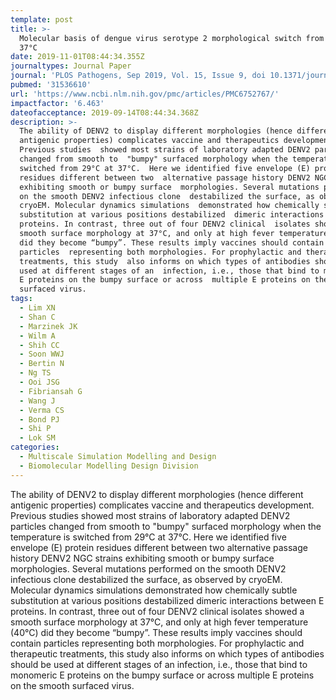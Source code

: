 ```yaml
---
template: post
title: >-
  Molecular basis of dengue virus serotype 2 morphological switch from 29°C to
  37°C
date: 2019-11-01T08:44:34.355Z
journaltypes: Journal Paper
journal: 'PLOS Pathogens, Sep 2019, Vol. 15, Issue 9, doi 10.1371/journal.ppat.1007996'
pubmed: '31536610'
url: 'https://www.ncbi.nlm.nih.gov/pmc/articles/PMC6752767/'
impactfactor: '6.463'
dateofacceptance: 2019-09-14T08:44:34.368Z
description: >-
  The ability of DENV2 to display different morphologies (hence different
  antigenic properties) complicates vaccine and therapeutics development.
  Previous studies  showed most strains of laboratory adapted DENV2 particles
  changed from smooth to  "bumpy" surfaced morphology when the temperature is
  switched from 29°C at 37°C.  Here we identified five envelope (E) protein
  residues different between two  alternative passage history DENV2 NGC strains
  exhibiting smooth or bumpy surface  morphologies. Several mutations performed
  on the smooth DENV2 infectious clone  destabilized the surface, as observed by
  cryoEM. Molecular dynamics simulations  demonstrated how chemically subtle
  substitution at various positions destabilized  dimeric interactions between E
  proteins. In contrast, three out of four DENV2 clinical  isolates showed a
  smooth surface morphology at 37°C, and only at high fever temperature  (40°C)
  did they become “bumpy”. These results imply vaccines should contain
  particles  representing both morphologies. For prophylactic and therapeutic
  treatments, this study  also informs on which types of antibodies should be
  used at different stages of an  infection, i.e., those that bind to monomeric
  E proteins on the bumpy surface or across  multiple E proteins on the smooth
  surfaced virus.
tags:
  - Lim XN
  - Shan C
  - Marzinek JK
  - Wilm A
  - Shih CC
  - Soon WWJ
  - Bertin N
  - Ng TS
  - Ooi JSG
  - Fibriansah G
  - Wang J
  - Verma CS
  - Bond PJ
  - Shi P
  - Lok SM
categories:
  - Multiscale Simulation Modelling and Design
  - Biomolecular Modelling Design Division
---
```

  The ability of DENV2 to display different morphologies (hence different antigenic properties) complicates vaccine and therapeutics development. 
  Previous studies showed most strains of laboratory adapted DENV2 particles changed from smooth to "bumpy" surfaced morphology when the temperature 
  is switched from 29°C at 37°C. Here we identified five envelope (E) protein residues different between two alternative passage history DENV2 NGC 
  strains exhibiting smooth or bumpy surface morphologies. Several mutations performed on the smooth DENV2 infectious clone destabilized the surface, 
  as observed by cryoEM. Molecular dynamics simulations demonstrated how chemically subtle substitution at various positions destabilized dimeric 
  interactions between E proteins. In contrast, three out of four DENV2 clinical isolates showed a smooth surface morphology at 37°C, and only at high fever temperature (40°C) did they become “bumpy”. These results imply vaccines should contain particles representing both morphologies. For 
  prophylactic and therapeutic treatments, this study also informs on which types of antibodies should be used at different stages of an infection, 
  i.e., those that bind to monomeric E proteins on the bumpy surface or across multiple E proteins on the smooth surfaced virus.
